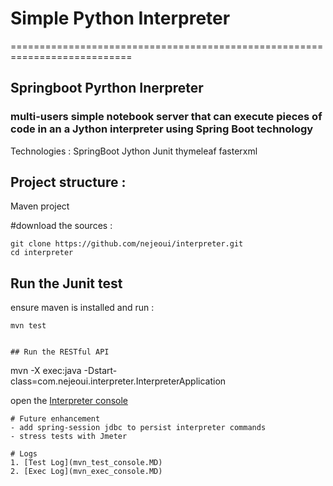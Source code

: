 # Simple Python Interpreter
===========================================================================
## Springboot Pyrthon Inerpreter
### multi-users simple notebook server that can execute pieces of code in an a Jython interpreter using Spring Boot technology
Technologies : 
SpringBoot
Jython 
Junit
thymeleaf
fasterxml

## Project structure :
Maven project 

#download the sources :
```
git clone https://github.com/nejeoui/interpreter.git
cd interpreter
```

## Run the Junit test
ensure maven is installed and run : 
```
mvn test


## Run the RESTful API
```
mvn -X exec:java -Dstart-class=com.nejeoui.interpreter.InterpreterApplication

open the [Interpreter console ](http://localhost:8088/home)
```
# Future enhancement 
- add spring-session jdbc to persist interpreter commands 
- stress tests with Jmeter

# Logs
1. [Test Log](mvn_test_console.MD)
2. [Exec Log](mvn_exec_console.MD)